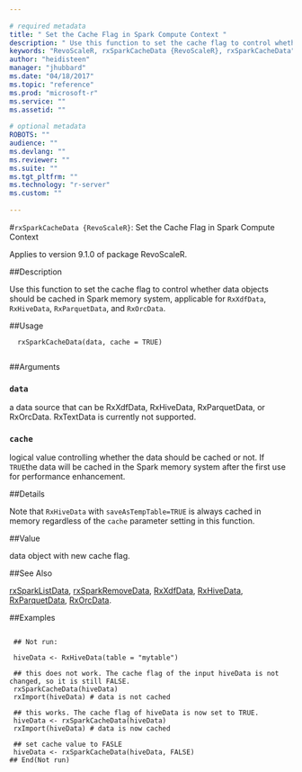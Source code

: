 ```yaml
--- 
 
# required metadata 
title: " Set the Cache Flag in Spark Compute Context " 
description: " Use this function to set the cache flag to control whether data objects should be cached in Spark memory system, applicable for `RxXdfData`, `RxHiveData`, `RxParquetData`, and `RxOrcData`.  " 
keywords: "RevoScaleR, rxSparkCacheData {RevoScaleR}, rxSparkCacheData" 
author: "heidisteen" 
manager: "jhubbard" 
ms.date: "04/18/2017" 
ms.topic: "reference" 
ms.prod: "microsoft-r" 
ms.service: "" 
ms.assetid: "" 
 
# optional metadata 
ROBOTS: "" 
audience: "" 
ms.devlang: "" 
ms.reviewer: "" 
ms.suite: "" 
ms.tgt_pltfrm: "" 
ms.technology: "r-server" 
ms.custom: "" 
 
--- 
```

 
 
 #`rxSparkCacheData {RevoScaleR}`:  Set the Cache Flag in Spark Compute Context 

 Applies to version 9.1.0 of package RevoScaleR.
 
 
 ##Description
 
Use this function to set the cache flag to control whether data objects should be cached in Spark memory system, applicable for `RxXdfData`, `RxHiveData`, `RxParquetData`, and `RxOrcData`. 
 
 
 
 ##Usage

```   
  rxSparkCacheData(data, cache = TRUE)
 
```
 
 
 ##Arguments

   
    
 ### `data`
 a data source that can be RxXdfData, RxHiveData, RxParquetData, or RxOrcData. RxTextData is currently not supported. 
  
    
 ### `cache`
 logical value controlling whether the data should be cached or not. If `TRUE`the data will be cached in the Spark memory system after the first use for performance enhancement. 
  
 
 
 
 ##Details
 
Note that `RxHiveData` with `saveAsTempTable=TRUE` is always cached in memory regardless of the `cache` parameter setting in this function.
 
 
 ##Value
 
data object with new cache flag. 
 
 
 ##See Also
 
[rxSparkListData](rxSparkDataOps.md), [rxSparkRemoveData](rxSparkDataOps.md), [RxXdfData](RxXdfData.md), [RxHiveData](RxSparkData.md), [RxParquetData](RxSparkData.md), [RxOrcData](RxSparkData.md).
   
 ##Examples

 ```
   
  ## Not run:
 
  hiveData <- RxHiveData(table = "mytable")
  
  ## this does not work. The cache flag of the input hiveData is not changed, so it is still FALSE.
  rxSparkCacheData(hiveData)
  rxImport(hiveData) # data is not cached
  
  ## this works. The cache flag of hiveData is now set to TRUE.
  hiveData <- rxSparkCacheData(hiveData)  
  rxImport(hiveData) # data is now cached
  
  ## set cache value to FASLE
  hiveData <- rxSparkCacheData(hiveData, FALSE)
 ## End(Not run) 
  
 
```
 
